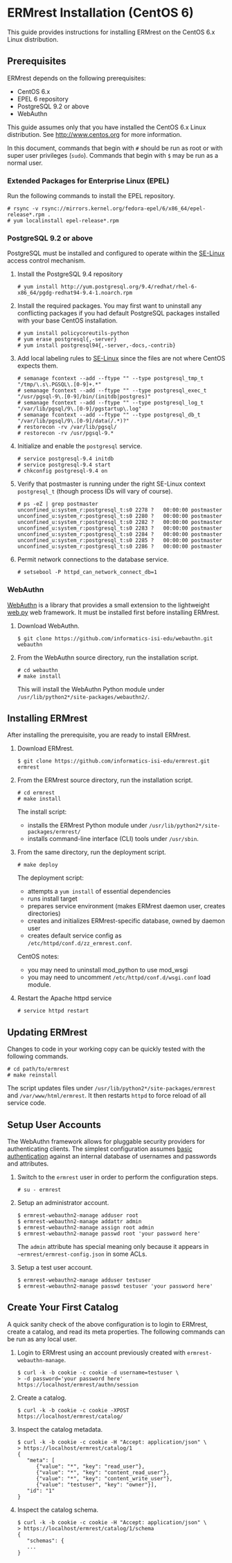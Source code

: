 # ERMrest Installation (CentOS 6)

This guide provides instructions for installing ERMrest on the CentOS 6.x Linux
distribution.

## Prerequisites

ERMrest depends on the following prerequisites:
- CentOS 6.x
- EPEL 6 repository
- PostgreSQL 9.2 or above
- WebAuthn

This guide assumes only that you have installed the CentOS 6.x Linux
distribution. See http://www.centos.org for more information.

In this document, commands that begin with `#` should be run as root or with
super user privileges (`sudo`). Commands that begin with `$` may be run as a
normal user.

### Extended Packages for Enterprise Linux (EPEL)

Run the following commands to install the EPEL repository.

```
# rsync -v rsync://mirrors.kernel.org/fedora-epel/6/x86_64/epel-release*.rpm .
# yum localinstall epel-release*.rpm
```

### PostgreSQL 9.2 or above

PostgreSQL must be installed and configured to operate within the [SE-Linux]
access control mechanism.

1. Install the PostgreSQL 9.4 repository

   ```
   # yum install http://yum.postgresql.org/9.4/redhat/rhel-6-x86_64/pgdg-redhat94-9.4-1.noarch.rpm
   ```

2. Install the required packages. You may first want to uninstall any
   conflicting packages if you had default PostgreSQL packages installed with
   your base CentOS installation.

   ```
   # yum install policycoreutils-python
   # yum erase postgresql{,-server}
   # yum install postgresql94{,-server,-docs,-contrib}
   ```

3. Add local labeling rules to [SE-Linux] since the files are not where CentOS
   expects them.

   ```
   # semanage fcontext --add --ftype "" --type postgresql_tmp_t "/tmp/\.s\.PGSQL\.[0-9]+.*"
   # semanage fcontext --add --ftype "" --type postgresql_exec_t "/usr/pgsql-9\.[0-9]/bin/(initdb|postgres)"
   # semanage fcontext --add --ftype "" --type postgresql_log_t "/var/lib/pgsql/9\.[0-9]/pgstartup\.log"
   # semanage fcontext --add --ftype "" --type postgresql_db_t "/var/lib/pgsql/9\.[0-9]/data(/.*)?"
   # restorecon -rv /var/lib/pgsql/
   # restorecon -rv /usr/pgsql-9.*
   ```

4. Initialize and enable the `postgresql` service.

   ```
   # service postgresql-9.4 initdb
   # service postgresql-9.4 start
   # chkconfig postgresql-9.4 on
   ```

5. Verify that postmaster is running under the right SE-Linux context
   `postgresql_t` (though process IDs will vary of course).

   ```
   # ps -eZ | grep postmaster
   unconfined_u:system_r:postgresql_t:s0 2278 ?   00:00:00 postmaster
   unconfined_u:system_r:postgresql_t:s0 2280 ?   00:00:00 postmaster
   unconfined_u:system_r:postgresql_t:s0 2282 ?   00:00:00 postmaster
   unconfined_u:system_r:postgresql_t:s0 2283 ?   00:00:00 postmaster
   unconfined_u:system_r:postgresql_t:s0 2284 ?   00:00:00 postmaster
   unconfined_u:system_r:postgresql_t:s0 2285 ?   00:00:00 postmaster
   unconfined_u:system_r:postgresql_t:s0 2286 ?   00:00:00 postmaster
   ```

6. Permit network connections to the database service.

   ```
   # setsebool -P httpd_can_network_connect_db=1
   ```

### WebAuthn

[WebAuthn] is a library that provides a small extension to the lightweight
[web.py] web framework. It must be installed first before installing ERMrest.

1. Download WebAuthn.

   ```
   $ git clone https://github.com/informatics-isi-edu/webauthn.git webauthn
   ```

2. From the WebAuthn source directory, run the installation script.

   ```
   # cd webauthn
   # make install
   ```

   This will install the WebAuthn Python module under
   `/usr/lib/python2*/site-packages/webauthn2/`.

## Installing ERMrest

After installing the prerequisite, you are ready to install ERMrest.

1. Download ERMrest.

   ```
   $ git clone https://github.com/informatics-isi-edu/ermrest.git ermrest
   ```

2. From the ERMrest source directory, run the installation script.

   ```
   # cd ermrest
   # make install
   ```

   The install script:
   - installs the ERMrest Python module under
     `/usr/lib/python2*/site-packages/ermrest/`
   - installs command-line interface (CLI) tools under `/usr/sbin`.


3. From the same directory, run the deployment script.

   ```
   # make deploy
   ```

   The deployment script:
   - attempts a `yum install` of essential dependencies
   - runs install target
   - prepares service environment (makes ERMrest daemon user, creates directories)
   - creates and initializes ERMrest-specific database, owned by daemon user
   - creates default service config as `/etc/httpd/conf.d/zz_ermrest.conf`.

   CentOS notes:
   - you may need to uninstall mod_python to use mod_wsgi
   - you may need to uncomment `/etc/httpd/conf.d/wsgi.conf` load module.


4. Restart the Apache httpd service

   ```
   # service httpd restart
   ```

## Updating ERMrest

Changes to code in your working copy can be quickly tested with the following
commands.

```
# cd path/to/ermrest
# make reinstall
```

The script updates files under `/usr/lib/python2*/site-packages/ermrest` and
`/var/www/html/ermrest`. It then restarts `httpd` to force reload of all service
code.

## Setup User Accounts

The WebAuthn framework allows for pluggable security providers for
authenticating clients. The simplest configuration assumes [basic authentication]
against an internal database of usernames and passwords and attributes.

1. Switch to the `ermrest` user in order to perform the  configuration steps.

   ```
   # su - ermrest
   ```

2. Setup an administrator account.

   ```
   $ ermrest-webauthn2-manage adduser root
   $ ermrest-webauthn2-manage addattr admin
   $ ermrest-webauthn2-manage assign root admin
   $ ermrest-webauthn2-manage passwd root 'your password here'
   ```

   The `admin` attribute has special meaning only because it appears in
   `~ermrest/ermrest-config.json` in some ACLs.

3. Setup a test user account.

   ```
   $ ermrest-webauthn2-manage adduser testuser
   $ ermrest-webauthn2-manage passwd testuser 'your password here'
   ```

## Create Your First Catalog

A quick sanity check of the above configuration is to login to ERMrest, create
a catalog, and read its meta properties. The following commands can be run as
any local user.

1. Login to ERMrest using an account previously created with
   `ermrest-webauthn-manage`.

   ```
   $ curl -k -b cookie -c cookie -d username=testuser \
   > -d password='your password here' https://localhost/ermrest/authn/session
   ```

2. Create a catalog.

   ```
   $ curl -k -b cookie -c cookie -XPOST https://localhost/ermrest/catalog/
   ```

3. Inspect the catalog metadata.

   ```
   $ curl -k -b cookie -c cookie -H "Accept: application/json" \
   > https://localhost/ermrest/catalog/1
   {
      "meta": [
         {"value": "*", "key": "read_user"},
         {"value": "*", "key": "content_read_user"},
         {"value": "*", "key": "content_write_user"},
         {"value": "testuser", "key": "owner"}],
      "id": "1"
   }
   ```

4. Inspect the catalog schema.

   ```
   $ curl -k -b cookie -c cookie -H "Accept: application/json" \
   > https://localhost/ermrest/catalog/1/schema
   {
      "schemas": {
      ...
   }
   ```


[Basic authentication]: https://en.wikipedia.org/wiki/Basic_access_authentication (Basic authentication)
[SE-Linux]: http://wiki.centos.org/HowTos/SELinux (Security-Enhanced Linux)
[WebAuthn]: https://github.com/informatics-isi-edu/webauthn (WebAuthn)
[web.py]:   http://webpy.org (web.py)
